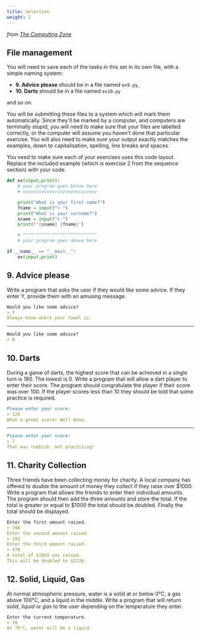 ```yaml
---
title: Selection
weight: 2
---
```

*from [The Computing Zone](https://thecomputing.zone/Python/15-Challenges/)*

## File management
You will need to save each of the tasks in this set in its own file, with a simple naming system:
- **9. Advice please** should be in a file named `ex9.py`,
- **10. Darts** should be in a file named `ex10.py`

and so on.

You will be submitting these files to a system which will mark them automatically.
Since they'll be marked by a computer, and computers are terminally stupid, you
will need to make sure that your files are labelled correctly, or the computer
will assume you haven't done that particular exercise. You will also need to
make sure your output exactly matches the examples, down to capitalisation,
spelling, line breaks and spaces.

You need to make sure each of your exercises uses this code layout. Replace
the included example (which is exercise 2 from the sequence section) with your code.

```python
def ex(input,print):
    # your program goes below here
    # vvvvvvvvvvvvvvvvvvvvvvvvvvvv

    print("What is your first name?")
    fname = input("> ")
    print("What is your surname?")
    sname = input("> ")
    print(f"{sname} {fname}")

    # ^^^^^^^^^^^^^^^^^^^^^^^^^^^^
    # your program goes above here

if __name__ == "__main__":
    ex(input,print)
```

## 9. Advice please
Write a program that asks the user if they would like some advice. If they enter Y, provide them with an amusing message.

```md
Would you like some advice?
> Y
Always know where your towel is.
```
---
```md
Would you like some advice?
> N
```

## 10. Darts
During a game of darts, the highest score that can be achieved in a single turn is 180. The lowest is 0.
Write a program that will allow a dart player to enter their score. The program should congratulate the player if their score was over 100. If the player scores less than 10 they should be told that some practice is required.

```md
Please enter your score:
> 125
What a great score! Well done.
```
---
```md
Please enter your score:
> 7
That was rubbish. Get practising!
```

## 11. Charity Collection
Three friends have been collecting money for charity. A local company has offered to double the amount of money they collect if they raise over $1000. Write a program that allows the friends to enter their individual amounts. The program should then add the three amounts and store the total. If the total is greater or equal to $1000 the total should be doubled. Finally the total should be displayed.

```md
Enter the first amount raised.
> 398
Enter the second amount raised.
> 193
Enter the third amount raised.
> 478
A total of $1069 was raised.
This will be doubled to $2138.
```

## 12. Solid, Liquid, Gas
At normal atmospheric pressure, water is a solid at or below 0&deg;C, a gas above 100&deg;C, and a liquid in the middle. Write a program that will return *solid*, *liquid* or *gas* to the user depending on the temperature they enter.

```md
Enter the current temperature.
> 78
At 78°C, water will be a liquid.
```
